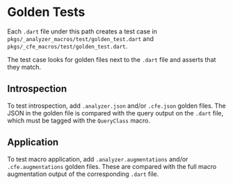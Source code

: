 # Golden Tests

Each `.dart` file under this path creates a test case in
`pkgs/_analyzer_macros/test/golden_test.dart` and
`pkgs/_cfe_macros/test/golden_test.dart`.

The test case looks for golden files next to the `.dart` file and asserts
that they match.

## Introspection

To test introspection, add `.analyzer.json` and/or `.cfe.json` golden files.
The JSON in the golden file is compared with the query output on the `.dart`
file, which must be tagged with the `QueryClass` macro.

## Application

To test macro application, add `.analyzer.augmentations` and/or
`.cfe.augmentations` golden files. These are compared with the full
macro augmentation output of the corresponding `.dart` file.

